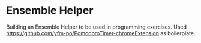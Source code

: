 # Ensemble Helper
Building an Ensemble Helper to be used in programming exercises.
Used https://github.com/yfm-po/PomodoroTimer-chromeExtension as boilerplate.